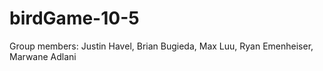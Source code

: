 # birdGame-10-5

Group members: Justin Havel, Brian Bugieda, Max Luu, Ryan Emenheiser, Marwane Adlani